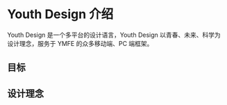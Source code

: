 # Youth Design 介绍

Youth Design 是一个多平台的设计语言，Youth Design 以青春、未来、科学为设计理念，服务于 YMFE 的众多移动端、PC 端框架。

## 目标

## 设计理念